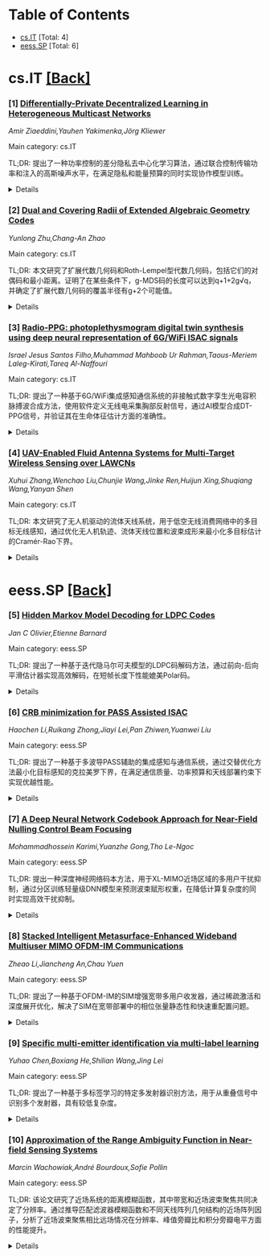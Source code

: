 <div id=toc></div>

# Table of Contents

- [cs.IT](#cs.IT) [Total: 4]
- [eess.SP](#eess.SP) [Total: 6]


<div id='cs.IT'></div>

# cs.IT [[Back]](#toc)

### [1] [Differentially-Private Decentralized Learning in Heterogeneous Multicast Networks](https://arxiv.org/abs/2509.21688)
*Amir Ziaeddini,Yauhen Yakimenka,Jörg Kliewer*

Main category: cs.IT

TL;DR: 提出了一种功率控制的差分隐私去中心化学习算法，通过联合控制传输功率和注入的高斯噪声水平，在满足隐私和能量预算的同时实现协作模型训练。


<details>
  <summary>Details</summary>
Motivation: 在去中心化学习环境中，客户端需要协作训练共同模型，但面临隐私保护和能量消耗的双重挑战。网络中的不同信道增益需要通过行随机邻接矩阵来表征。

Method: 设计了一种隐私保护方法，联合控制模型更新的传输功率和注入的高斯噪声水平，以满足给定的隐私和能量预算约束。

Result: 所提算法实现了O(log T)的收敛速率，其中T是遗憾函数中的时间范围。数值结果表明该算法优于现有方法。

Conclusion: 该功率控制的差分隐私去中心化学习算法在保证隐私和能量效率的同时，实现了良好的收敛性能，优于现有解决方案。

Abstract: We propose a power-controlled differentially private decentralized learning
algorithm designed for a set of clients aiming to collaboratively train a
common learning model. The network is characterized by a row-stochastic
adjacency matrix, which reflects different channel gains between the clients.
In our privacy-preserving approach, both the transmit power for model updates
and the level of injected Gaussian noise are jointly controlled to satisfy a
given privacy and energy budget. We show that our proposed algorithm achieves a
convergence rate of O(log T), where T is the horizon bound in the regret
function. Furthermore, our numerical results confirm that our proposed
algorithm outperforms existing works.

</details>


### [2] [Dual and Covering Radii of Extended Algebraic Geometry Codes](https://arxiv.org/abs/2509.21773)
*Yunlong Zhu,Chang-An Zhao*

Main category: cs.IT

TL;DR: 本文研究了扩展代数几何码和Roth-Lempel型代数几何码，包括它们的对偶码和最小距离。证明了在某些条件下，g-MDS码的长度可以达到q+1+2g√q，并确定了扩展代数几何码的覆盖半径有g+2个可能值。


<details>
  <summary>Details</summary>
Motivation: 现有文献多关注扩展Reed-Solomon码及其对偶码和覆盖半径，但很少研究扩展代数几何码（g≥1）。本文旨在填补这一空白，研究扩展代数几何码和Roth-Lempel型代数几何码的性质。

Method: 使用代数几何码的理论框架，特别是基于最大曲线的扩展代数几何码。通过分析码的结构参数来研究其最小距离、对偶码和覆盖半径等性质。

Result: 证明了对于某些g，g-MDS码的长度可以达到q+1+2g√q，这在某些小有限域中是已知g-MDS码中的最大长度。同时确定了扩展代数几何码的覆盖半径有g+2个可能值，对于g=1的情况，当长度n足够大或存在[n,k+1] MDS椭圆码时，这个范围减少到两个可能值。

Conclusion: 扩展代数几何码在码长和覆盖半径方面具有优异的性质，特别是在g=1的椭圆曲线情况下，覆盖半径的可能值范围可以显著缩小，这为代数几何码的设计和应用提供了新的理论依据。

Abstract: Many literatures consider the extended Reed-Solomon (RS) codes, including
their dual codes and covering radii, but few focus on extended algebraic
geometry (AG) codes of genus $g\ge1$. In this paper, we investigate extended AG
codes and Roth-Lempel type AG codes, including their dual codes and minimum
distances. Moreover, we show that for certain $g$, the length of a $g$-MDS code
over a finite field $\mathbb{F}_q$ can attain $q+1+2g\sqrt{q}$, which is
achieved by an extended AG code from the maximal curves of genus $g$. Notably,
for some small finite fields, this length $q+1+2g\sqrt{q}$ is the largest among
all known $g$-MDS codes. Subsequently, we establish that the covering radius of
an $[n,k]$ extended AG code has $g+2$ possible values. For the case of $g=1$,
we prove that this range reduces to two possible values when the length $n$ is
sufficiently large, or when there exists an $[n,k+1]$ MDS elliptic code.

</details>


### [3] [Radio-PPG: photoplethysmogram digital twin synthesis using deep neural representation of 6G/WiFi ISAC signals](https://arxiv.org/abs/2509.22326)
*Israel Jesus Santos Filho,Muhammad Mahboob Ur Rahman,Taous-Meriem Laleg-Kirati,Tareq Al-Naffouri*

Main category: cs.IT

TL;DR: 提出了一种基于6G/WiFi集成感知通信系统的非接触式数字孪生光电容积脉搏波合成方法，使用软件定义无线电采集胸部反射信号，通过AI模型合成DT-PPG信号，并验证其在生命体征估计方面的准确性。


<details>
  <summary>Details</summary>
Motivation: 开发非接触式数字孪生生物信号监测系统，实现早期疾病诊断和个性化治疗，特别关注COVID-19、心血管疾病和特殊需求人群的健康评估。

Method: 使用5.23 GHz软件定义无线电照射人体胸部并收集反射信号，构建包含300分钟64通道无线电数据、PPG数据和三个生命体征标签的数据集。测试了两种AI模型：离散余弦变换+多层感知器，以及级联的两个U-NET模型（近似网络和细化网络）配合自定义损失函数。

Result: U-NET模型在DT-PPG合成中实现了0.194的相对平均绝对误差，ISAC感知开销仅为15.62%。合成的DT-PPG在生命体征估计和特征提取方面的准确性与参考PPG相当。

Conclusion: 该研究展示了生成式AI和6G/WiFi ISAC技术在非接触健康监测中的潜力，为开发COVID-19、心血管疾病筛查工具和特殊需求人群健康评估奠定了基础。

Abstract: Digital twins for 1D bio-signals enable real-time monitoring of physiological
processes of a person, which enables early disease diagnosis and personalized
treatment. This work introduces a novel non-contact method for digital twin
(DT) photoplethysmogram (PPG) signal synthesis under the umbrella of 6G/WiFi
integrated sensing and communication (ISAC) systems. We employ a
software-defined radio (SDR) operating at 5.23 GHz that illuminates the chest
of a nearby person with a wideband 6G/WiFi signal and collects the reflected
signals. This allows us to acquire Radio-PPG dataset that consists of 300
minutes worth of near synchronous 64-channel radio data, PPG data, along with
the labels (three body vitals) of 30 healthy subjects. With this, we test two
artificial intelligence (AI) models for DT-PPG signal synthesis: i) discrete
cosine transform followed by a multi-layer perceptron, ii) two U-NET models
(Approximation network, Refinement network) in cascade, along with a custom
loss function. Experimental results indicate that U-NET model achieves an
impressive relative mean absolute error of 0.194 with a small ISAC sensing
overhead of 15.62%, for DT-PPG synthesis. Furthermore, we performed quality
assessment of the synthetic DT-PPG by computing the accuracy of DT-PPG-based
vitals estimation and feature extraction, which turned out to be at par with
that of reference PPG-based vitals estimation and feature extraction. This work
highlights the potential of generative AI and 6G/WiFi ISAC technologies and
serves as a foundational step towards the development of non-contact screening
tools for covid-19, cardiovascular diseases and well-being assessment of people
with special needs.

</details>


### [4] [UAV-Enabled Fluid Antenna Systems for Multi-Target Wireless Sensing over LAWCNs](https://arxiv.org/abs/2509.22497)
*Xuhui Zhang,Wenchao Liu,Chunjie Wang,Jinke Ren,Huijun Xing,Shuqiang Wang,Yanyan Shen*

Main category: cs.IT

TL;DR: 本文研究了无人机驱动的流体天线系统，用于低空无线消费网络中的多目标无线感知，通过优化无人机轨迹、流体天线位置和波束成形来最小化多目标估计的Cramér-Rao下界。


<details>
  <summary>Details</summary>
Motivation: 流体天线系统作为提升未来无线系统空间灵活性和感知精度的关键技术，在低空经济任务中具有重要应用价值。本文旨在通过无人机驱动的流体天线系统增强低空无线消费网络中的多目标无线感知能力。

Method: 提出了一种高效的交替优化算法，联合优化无人机轨迹、发射和接收流体天线的位置以及无人机的发射波束成形，以解决非凸优化问题。

Result: 仿真结果表明，与传统固定位置天线方案相比，所提系统在估计精度和感知可靠性方面实现了显著性能提升，通过自适应轨迹设计和波束成形增强了感知性能。

Conclusion: 该系统通过灵活的流体天线重新定位实现了有效的干扰抑制，在无人机驱动的低空无线消费网络中具有实现精确感知的实际潜力。

Abstract: Fluid antenna system (FAS) is emerging as a key technology for enhancing
spatial flexibility and sensing accuracy in future wireless systems. This paper
investigates an unmanned aerial vehicle (UAV)-enabled FAS for multi-target
wireless sensing in low-altitude wireless consumer networks (LAWCNs) for
achieving the low-altitude economy (LAE) missions. We formulate an optimization
problem aimed at minimizing the average Cram\'er-Rao bound (CRB) for multiple
target estimations. To tackle this non-convex problem, an efficient alternating
optimization (AO) algorithm is proposed, which jointly optimizes the UAV
trajectory, the antenna position of the transmit fluid antennas (FAs) and the
receive FAs, and the transmit beamforming at the UAV. Simulation results
demonstrate significant performance improvements in estimation accuracy and
sensing reliability compared to conventional schemes, e.g., the fixed position
antenna scheme. The proposed system achieves enhanced sensing performance
through adaptive trajectory design and beamforming, alongside effective
interference suppression via the flexible FAS antenna repositioning,
underscoring its practical potential for precision sensing in the UAV-enabled
LAWCNs.

</details>


<div id='eess.SP'></div>

# eess.SP [[Back]](#toc)

### [5] [Hidden Markov Model Decoding for LDPC Codes](https://arxiv.org/abs/2509.21872)
*Jan C Olivier,Etienne Barnard*

Main category: eess.SP

TL;DR: 提出了一种基于迭代隐马尔可夫模型的LDPC码解码方法，通过前向-后向平滑估计器实现高效解码，在短帧长度下性能媲美Polar码。


<details>
  <summary>Details</summary>
Motivation: 为LDPC码提供更高效的自然解码框架，改进传统置信传播算法的解码阈值。

Method: 使用一阶时间齐次HMM，隐藏状态包含两个编码比特，通过随机游走遍历编码帧，将奇偶校验自然融入观测模型。

Result: LDPC解码阈值相比Tanner图上的置信传播显著提升，在短帧长度下FER和阈值性能与Polar码+SCL-CRC解码相当。

Conclusion: 基于HMM的迭代解码器为LDPC码提供了高效解码方案，在短帧场景下性能优异。

Abstract: The paper proposes an iterative Hidden Markov Model (HMM) for decoding a Low
Density Parity Check (LDPC) code. It is demonstrated that a first-order HMM
provides a natural framework for the decoder. The HMM is time-homogeneous with
a fixed transition matrix and is based on a random walk through the encoded
frame bits. Each hidden state contains a pair of two encoded bits, and parity
checks are naturally incorporated into the observation model. The paper shows
that by implementing a forward-backward smoothing estimator for the hidden
states, decoding is efficient and requires only a small number of iterations in
most cases. The results show that the LDPC decoding threshold is significantly
improved compared to belief propagation (BP) on a Tanner graph. Numerical
results are presented showing that LDPC codes under the proposed decoder yield
a frame error rate (FER) and decoding threshold comparable to that of a Polar
code where Successive Cancellation List (SCL) - Cyclic Redundancy Check (CRC)
decoding is deployed. This is shown to be achieved even if the frame length is
short (on the order of $512$ bits or less) and a regular LDPC code is used. 1

</details>


### [6] [CRB minimization for PASS Assisted ISAC](https://arxiv.org/abs/2509.22181)
*Haochen Li,Ruikang Zhong,Jiayi Lei,Pan Zhiwen,Yuanwei Liu*

Main category: eess.SP

TL;DR: 提出了一种基于多波导PASS辅助的集成感知与通信系统，通过交替优化方法最小化目标感知的克拉美罗下界，在满足通信质量、功率预算和天线部署约束下实现优越性能。


<details>
  <summary>Details</summary>
Motivation: 为了解决集成感知与通信系统中感知性能优化的问题，同时满足通信服务质量要求，提出了这种新型的波导PASS辅助架构。

Method: 采用PASS发射-ULA接收的基站配置，通过交替优化方法解决非凸优化问题，在通信质量、功率预算和天线部署约束下最小化目标感知的克拉美罗下界。

Result: 仿真结果表明，所提出的PASS辅助ISAC框架在性能上优于基准方案。

Conclusion: 该PASS辅助的集成感知与通信系统能够有效优化感知性能，同时保证通信服务质量，为ISAC系统设计提供了新的解决方案。

Abstract: A multiple waveguide PASS assisted integrated sensing and communication
(ISAC) system is proposed, where the base station (BS) is equipped with
transmitting pinching antennas (PAs) and receiving uniform linear array (ULA)
antennas. The PASS-transmitting-ULA-receiving (PTUR) BS transmits the
communication and sensing signals through the stretched PAs on waveguides and
collects the echo sensing signals with the mounted ULA. Based on this
configuration, a target sensing Cramer Rao Bound (CRB) minimization problem is
formulated under communication quality-of-service (QoS) constraints, power
budget constraints, and PA deployment constraints. An alternating optimization
(AO) method is employed to address the formulated non-convex optimization
problem. Simulation results demonstrate that the proposed PASS assisted ISAC
framework achieves superior performance over benchmark schemes.

</details>


### [7] [A Deep Neural Network Codebook Approach for Near-Field Nulling Control Beam Focusing](https://arxiv.org/abs/2509.22204)
*Mohammadhossein Karimi,Yuanzhe Gong,Tho Le-Ngoc*

Main category: eess.SP

TL;DR: 提出一种深度神经网络码本方法，用于XL-MIMO近场区域的多用户干扰抑制，通过分区训练轻量级DNN模型来预测波束赋形权重，在降低计算复杂度的同时实现高效干扰抑制。


<details>
  <summary>Details</summary>
Motivation: 现有基于DNN的零陷控制波束赋形方法面临可扩展性和复杂度挑战，特别是在XL-MIMO近场区域中，需要更高效的干扰抑制方案。

Method: 基于相关性采样对菲涅尔区域进行分区，为每个子区域分配轻量级全连接DNN模型，使用LCMV方法生成的波束赋形权重进行训练，预测同时优化信号强度和抑制干扰的零陷控制波束聚焦权重。

Result: 在75个样本子区域上，训练模型实现了平均相位误差0.085弧度、幅度误差0.52dB。Ansys HFSS全波仿真显示干扰抑制优于31.64dB，与LCMV方法性能差距在2dB以内。

Conclusion: 该方法在降低计算复杂度的同时有效抑制多用户干扰，为XL-MIMO近场通信提供了可行的干扰管理解决方案。

Abstract: This paper proposes a deep neural network (DNN) codebook approach for
multi-user interference (MUI) mitigation in extremely large multiple-input
multiple-output (XL-MIMO) systems operating in the near-field region. Unlike
existing DNN-based nulling control beamforming (NCBF) methods that face
scalability and complexity challenges, the proposed framework partitions the
Fresnel region using correlation-based sampling and assigns a lightweight fully
connected DNN model to each subsection. Each model is trained on beamforming
weights generated using the linearly constrained minimum variance (LCMV)
method, enabling accurate prediction of nulling control beam-focusing weights
that simultaneously optimize the desired signal strength and suppress potential
interference for both collinear and non-collinear user configurations.
Simulation results show that the trained models achieve average phase and
magnitude prediction errors of 0.085 radians and 0.52 dB, respectively, across
75 sample subsections. Full-wave simulations in Ansys HFSS further demonstrate
that the proposed DNN codebook achieves interference suppression better than
31.64 dB, with a performance gap within 2 dB of the LCMV method, thereby
validating its effectiveness in mitigating MUI while reducing computational
complexity.

</details>


### [8] [Stacked Intelligent Metasurface-Enhanced Wideband Multiuser MIMO OFDM-IM Communications](https://arxiv.org/abs/2509.22327)
*Zheao Li,Jiancheng An,Chau Yuen*

Main category: eess.SP

TL;DR: 提出了一种基于OFDM-IM的SIM增强宽带多用户收发器，通过稀疏激活和深度展开优化，解决了SIM在宽带部署中的相位张量静态性和快速重配置问题。


<details>
  <summary>Details</summary>
Motivation: 解决SIM在宽带部署中的两个结构性问题：(i)单一准静态相位张量需要适应所有子载波；(ii)多用户调度导致子载波激活模式帧级变化，需要快速重配置。

Method: 采用OFDM-IM的稀疏激活特性，将高保真均衡限制在活跃音调上；提出UPGD-Net网络，在SIM层和算法迭代上进行双重展开，使用可学习的迭代步长计算级联预编码器的解析梯度。

Result: 宽带多用户下行链路仿真显示快速单调收敛、明显的层深最佳点，以及在最差链路BER和总速率方面的持续增益。

Conclusion: 通过结合结构稀疏性和BER驱动的深度展开优化骨干，该框架直接解决了SIM的关键宽带缺陷。

Abstract: Leveraging the multilayer realization of programmable metasurfaces, stacked
intelligent metasurfaces (SIM) enable fine-grained wave-domain control.
However, their wideband deployment is impeded by two structural factors: (i) a
single, quasi-static SIM phase tensor must adapt to all subcarriers, and (ii)
multiuser scheduling changes the subcarrier activation pattern frame by frame,
requiring rapid reconfiguration. To address both challenges, we develop a
SIM-enhanced wideband multiuser transceiver built on orthogonal
frequency-division multiplexing with index modulation (OFDM-IM). The sparse
activation of OFDM-IM confines high-fidelity equalization to the active tones,
effectively widening the usable bandwidth. To make the design
reliability-aware, we directly target the worst-link bit-error rate (BER) and
adopt a max-min per-tone signal-to-interference-plus-noise ratio (SINR) as a
principled surrogate, turning the reliability optimization tractable. For
frame-rate inference and interpretability, we propose an unfolded
projected-gradient-descent network (UPGD-Net) that double-unrolls across the
SIM's layers and algorithmic iterations: each cell computes the analytic
gradient from the cascaded precoder with a learnable per-iteration step size.
Simulations on wideband multiuser downlinks show fast, monotone convergence, an
evident layer-depth sweet spot, and consistent gains in worst-link BER and sum
rate. By combining structural sparsity with a BER-driven, deep-unfolded
optimization backbone, the proposed framework directly addresses the key
wideband deficiencies of SIM.

</details>


### [9] [Specific multi-emitter identification via multi-label learning](https://arxiv.org/abs/2509.22396)
*Yuhao Chen,Boxiang He,Shilian Wang,Jing Lei*

Main category: eess.SP

TL;DR: 提出了一种基于多标签学习的特定多发射器识别方法，用于从重叠信号中识别多个发射器，具有较低复杂度。


<details>
  <summary>Details</summary>
Motivation: 现有特定发射器识别方法无法处理多个发射器信号重叠的场景，需要解决多发射器同时识别的问题。

Method: 设计多发射器指纹提取器来减轻重叠信号的相互干扰，并提出多发射器决策器来分配所有发射器识别结果。

Result: 实验结果表明，与基线方法相比，所提出的SMEI方案在各种重叠条件下实现了相当的识别精度，同时复杂度显著降低。

Conclusion: 该方法能够以较低复杂度从重叠信号中识别多个发射器，解决了多发射器重叠场景下的识别问题。

Abstract: Specific emitter identification leverages hardware-induced impairments to
uniquely determine a specific transmitter. However, existing approaches fail to
address scenarios where signals from multiple emitters overlap. In this paper,
we propose a specific multi-emitter identification (SMEI) method via
multi-label learning to determine multiple transmitters. Specifically, the
multi-emitter fingerprint extractor is designed to mitigate the mutual
interference among overlapping signals. Then, the multi-emitter decision maker
is proposed to assign the all emitter identification using the previous
extracted fingerprint. Experimental results demonstrate that, compared with
baseline approach, the proposed SMEI scheme achieves comparable identification
accuracy under various overlapping conditions, while operating at significantly
lower complexity. The significance of this paper is to identify multiple
emitters from overlapped signal with a low complexity.

</details>


### [10] [Approximation of the Range Ambiguity Function in Near-field Sensing Systems](https://arxiv.org/abs/2509.22423)
*Marcin Wachowiak,André Bourdoux,Sofie Pollin*

Main category: eess.SP

TL;DR: 该论文研究了近场系统的距离模糊函数，其中带宽和近场波束聚焦共同决定了分辨率。通过推导匹配滤波器模糊函数和不同天线阵列几何结构的近场阵列因子，分析了近场波束聚焦相比远场情况在分辨率、峰值旁瓣比和积分旁瓣电平方面的性能提升。


<details>
  <summary>Details</summary>
Motivation: 研究近场系统中带宽和波束聚焦对分辨率的联合影响，探索近场波束聚焦相比传统远场波束形成在性能上的改进潜力。

Method: 推导了通用的匹配滤波器模糊函数，引入了不同天线阵列几何结构的近场阵列因子，将近场模糊函数近似为距离相关的近场阵列因子与带宽和波形引起的模糊函数的乘积，并基于孔径-带宽乘积制定了近似准则。

Result: 近场波束聚焦相比远场情况在分辨率、峰值旁瓣比和积分旁瓣电平方面均有显著改进，但这些性能增益是距离相关的，仅在靠近阵列的位置才具有实质性优势。

Conclusion: 近场波束聚焦能够显著改善系统性能，但其增益具有距离依赖性，在靠近阵列的区域效果最为明显。

Abstract: This paper investigates the range ambiguity function of near-field systems
where bandwidth and near-field beamfocusing jointly determine the resolution.
First, the general matched filter ambiguity function is derived and the
near-field array factors of different antenna array geometries are introduced.
Next, the near-field ambiguity function is approximated as a product of the
range-dependent near-field array factor and the ambiguity function due to the
utilized bandwidth and waveform. An approximation criterion based on the
aperture-bandwidth product is formulated, and its accuracy is examined.
Finally, the improvements to the ambiguity function offered by the near-field
beamfocusing, as compared to the far-field case, are presented. The performance
gains are evaluated in terms of resolution improvement offered by beamfocusing,
peak-to-sidelobe and integrated-sidelobe level improvement. The gains offered
by the near-field regime are shown to be range-dependent and substantial only
in close proximity to the array.

</details>
